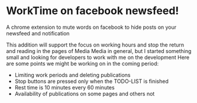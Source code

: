 # **WorkTime on facebook newsfeed!**

A chrome extension to mute words on facebook to hide posts on your newsfeed and notification

This addition will support the focus on working hours and stop the return and reading in the pages of Media Media in general, but I started something small and looking for developers to work with me on the development
Here are some points we might be working on in the coming period:
- Limiting work periods and deleting publications
- Stop buttons are pressed only when the TODO-LIST is finished
- Rest time is 10 minutes every 60 minutes
- Availability of publications on some pages and others not
